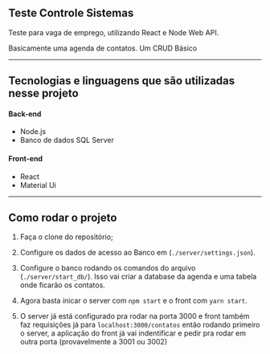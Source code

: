 ## Teste Controle Sistemas

Teste para vaga de emprego, utilizando React e Node Web API.

Basicamente uma agenda de contatos. Um CRUD Básico

---
## Tecnologias e linguagens que são utilizadas nesse projeto

#### Back-end
- Node.js 
- Banco de dados SQL Server 

#### Front-end
- React
- Material Ui
---
## Como rodar o projeto

1. Faça o clone do repositório;

2. Configure os dados de acesso ao Banco em (`./server/settings.json`). 

3. Configure o banco rodando os comandos do arquivo (`./server/start_db/`). Isso vai criar a database da agenda e uma tabela onde ficarão os contatos.

4. Agora basta inicar o server com `npm start` e o front com `yarn start`.

5. O server já está configurado pra rodar na porta 3000 e front também faz requisições já para `localhost:3000/contatos` então rodando primeiro o server, a aplicação do front já vai indentificar e pedir pra rodar em outra porta (provavelmente a 3001 ou 3002) 


        
